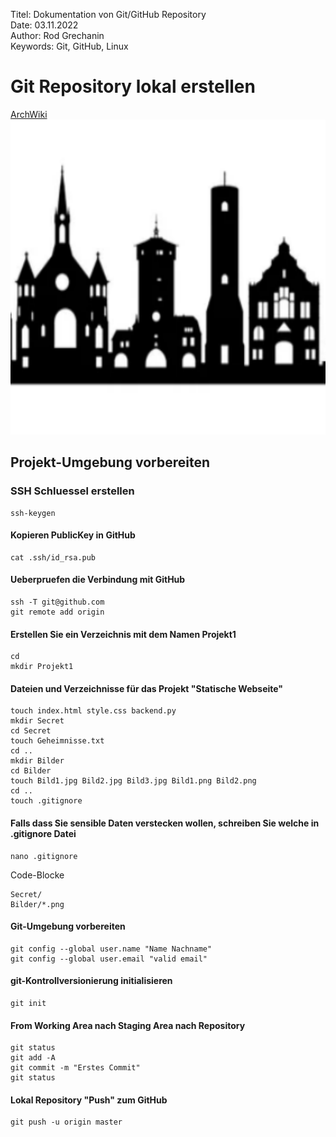 Titel:	    Dokumentation von Git/GitHub Repository</br>
Date:	    03.11.2022</br>
Author:	    Rod Grechanin</br>
Keywords:   Git, GitHub, Linux</br>

# Git Repository lokal erstellen
[ArchWiki](https://wiki.archlinux.org "ArchWiki")
![Alt-Text](https://github.com/RodGrechanin/Projekt1_Cloud9/blob/master/Bilder/android-chrome-512x512.png)



## Projekt-Umgebung vorbereiten
### SSH Schluessel erstellen

    ssh-keygen

#### Kopieren PublicKey in GitHub

    cat .ssh/id_rsa.pub
    
#### Ueberpruefen die Verbindung mit GitHub

	ssh -T git@github.com
	git remote add origin

#### Erstellen Sie ein Verzeichnis mit dem Namen Projekt1

	cd
	mkdir Projekt1
	
#### Dateien und Verzeichnisse für das Projekt "Statische Webseite"

	touch index.html style.css backend.py
	mkdir Secret
	cd Secret
	touch Geheimnisse.txt
	cd ..
	mkdir Bilder
	cd Bilder
	touch Bild1.jpg Bild2.jpg Bild3.jpg Bild1.png Bild2.png
	cd ..
	touch .gitignore
	
#### Falls dass Sie sensible Daten verstecken wollen, schreiben Sie welche in .gitignore Datei

	nano .gitignore

Code-Blocke

	Secret/
	Bilder/*.png

#### Git-Umgebung vorbereiten
	
	git config --global user.name "Name Nachname"
	git config --global user.email "valid email"

#### git-Kontrollversionierung initialisieren

	git init
	
#### From Working Area nach Staging Area nach Repository
	
	git status
	git add -A
	git commit -m "Erstes Commit"
	git status

#### Lokal Repository "Push" zum GitHub

    git push -u origin master
